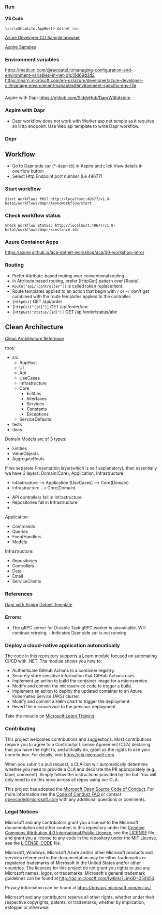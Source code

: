 ### Run
#### VS Code
    \src\eShopLite.AppHost> dotnet run



[Azure Developer CLI Sample browser](https://azure.github.io/awesome-azd/)

[Aspire Samples](https://learn.microsoft.com/en-us/samples/browse/?expanded=dotnet&terms=aspire)

### Environment variables
https://medium.com/@ravipatel.it/managing-configuration-and-environment-variables-in-net-b1c10d69d3d2
https://learn.microsoft.com/en-us/azure/developer/azure-developer-cli/manage-environment-variables#environment-specific-env-file

###
Aspire with Dapr
https://github.com/SiddyHub/DaprWithAspire

### Aspire with Dapr
* Dapr workflow does not work with Worker asp.net temple as it requires an Http endpoint. Use Web api template to write Dapr workflow.

### Dapr

## Workflow
* Go to Dapr side car (*-dapr-cli) in Aspire and click View details in overflow button
* Select Http Endpoint port number (i.e 49677)
### Start workflow
    Start Workflow: POST http://localhost:49677/v1.0-beta1/workflows/dapr/AsyncWorkflow/start

     

### Check workflow status
    Check Workflow Status: http://localhost:49677/v1.0-beta1/workflows/dapr/<instance-id>

### Azure Container Apps
https://azure.github.io/aca-dotnet-workshop/aca/00-workshop-intro/

### Routing
* Prefer Attribute-based routing over conventional routing
* In Attribute based routing, prefer [HttpGet] pattern over [Route]
* ```Route["api/[controller"]]``` is called token replacement.
* Route templates applied to an action that begin with ```/``` or ```~/``` don't get combined with the route templates applied to the controller.
* ```[HttpGet]``` GET /api/order
* ```[HttpGet("{id}")]``` GET /api/order/abc
* ```[HttpGet("status/{id}")]``` GET /api/order/status/abc

## Clean Architecture

[Clean Architecture Reference](https://github.com/ardalis/CleanArchitecture/tree/main/src)

root/

* src
    * AppHost
    * UI
    * Api
    * UseCases
    * Infrastructure
    * Core
        * Entities
        * Interfaces
        * Services
        * Constants
        * Exceptions
    * ServiceDefaults
* tests
* docs

Domain Models are of 3 types: 
* Entities
* ValueObjects
* AggregateRoots

If we separate Presentation layer(which is self explanatory), then essentially we have 3 layers: Domain(Core), Application, Infrastructure

- Infastructure --> Application (UseCases) --> Core(Domain)
- Infrastructure --> Core(Domain)

* API controllers fall in Infrastructure
* Repositories fall in Infrastructure
* 

Application:
* Commands
* Queries
* EventHandlers
* Models

Infrastructure:
* Repositories
* Controllers
* Data
* Email
* ServiceClients


### References
[Dapr with Aspire](https://github.com/SiddyHub/DaprWithAspire)
[Dotnet Template](https://github.com/varianter/dotnet-template/tree/main)

### Errors:
* The gRPC server for Durable Task gRPC worker is unavailable. Will continue retrying. - Indicates Dapr side car is not running



### Deploy a cloud-native application automatically

The code in this repository supports a Learn module focused on automating CI/CD with .NET. The module shows you how to:

- Authenticate GitHub Actions to a container registry.
- Securely store sensitive information that GitHub Actions uses.
- Implement an action to build the container image for a microservice.
- Modify and commit the microservice code to trigger a build.
- Implement an action to deploy the updated container to an Azure Kubernetes Service (AKS) cluster.
- Modify and commit a Helm chart to trigger the deployment.
- Revert the microservice to the previous deployment.

Take the moudle on [Microsoft Learn Training](https://learn.microsoft.com/training/modules/microservices-devops-aspnet-core/)

### Contributing

This project welcomes contributions and suggestions.  Most contributions require you to agree to a
Contributor License Agreement (CLA) declaring that you have the right to, and actually do, grant us
the rights to use your contribution. For details, visit https://cla.microsoft.com.

When you submit a pull request, a CLA-bot will automatically determine whether you need to provide
a CLA and decorate the PR appropriately (e.g., label, comment). Simply follow the instructions
provided by the bot. You will only need to do this once across all repos using our CLA.

This project has adopted the [Microsoft Open Source Code of Conduct](https://opensource.microsoft.com/codeofconduct/).
For more information see the [Code of Conduct FAQ](https://opensource.microsoft.com/codeofconduct/faq/) or
contact [opencode@microsoft.com](mailto:opencode@microsoft.com) with any additional questions or comments.

### Legal Notices

Microsoft and any contributors grant you a license to the Microsoft documentation and other content
in this repository under the [Creative Commons Attribution 4.0 International Public License](https://creativecommons.org/licenses/by/4.0/legalcode),
see the [LICENSE](LICENSE) file, and grant you a license to any code in the repository under the [MIT License](https://opensource.org/licenses/MIT), see the
[LICENSE-CODE](LICENSE-CODE) file.

Microsoft, Windows, Microsoft Azure and/or other Microsoft products and services referenced in the documentation
may be either trademarks or registered trademarks of Microsoft in the United States and/or other countries.
The licenses for this project do not grant you rights to use any Microsoft names, logos, or trademarks.
Microsoft's general trademark guidelines can be found at http://go.microsoft.com/fwlink/?LinkID=254653.

Privacy information can be found at https://privacy.microsoft.com/en-us/

Microsoft and any contributors reserve all other rights, whether under their respective copyrights, patents,
or trademarks, whether by implication, estoppel or otherwise.